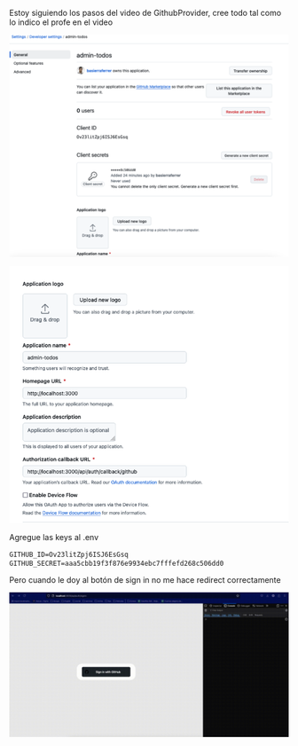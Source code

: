 Estoy siguiendo los pasos del video de GithubProvider, cree todo tal como lo indico el profe en el video

![github screenshot 1](./assets/github1.png)

![github screenshot 2](./assets/github2.png)

Agregue las keys al .env

```
GITHUB_ID=Ov23litZpj6ISJ6EsGsq
GITHUB_SECRET=aaa5cbb19f3f876e9934ebc7fffefd268c506dd0
```

Pero cuando le doy al botón de sign in no me hace redirect correctamente

![error](./assets/error.gif)

